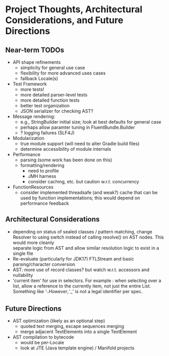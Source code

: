 # Project Thoughts, Architectural Considerations, and Future Directions

Near-term TODOs
----------------
- API shape refinements
    - simplicity for general use case
    - flexibility for more advanced uses cases
    - fallback Locale(s)
- Test Framework
    - more tests!
    - more detailed parser-level tests
    - more detailed function tests
    - better test organization
    - JSON serializer for checking AST?
- Message rendering:
    - e.g., StringBuilder initial size; look at best defaults for general case
    - perhaps allow paramter tuning in FluentBundle.Builder 
    - ? logging failures (SLF4J)
- Modularization
    - true module support (will need to alter Gradle build files)
    - determine accessibility of module internals
- Performance
    - parsing (some work has been done on this)
    - formatting/rendering
        - need to profile
        - JMH harness
        - consider caching, etc. but caution w.r.t. concurrency
- FunctionResources
    - consider implemented threadsafe (and weak?) cache that
        can be used by function implementations; this would depend on
        performance feedback
      

Architectural Considerations
----------------------------
- depending on status of sealed classes / pattern matching, change Resolver to 
  using switch instead of calling resolve() on AST nodes. This would more cleanly  
  separate logic from AST and allow similar resolution logic to exist in a single
  file
- Re-evaluate (particularly for JDK17) FTLStream and basic parsing/character conversion
- AST: more use of record classes? but watch w.r.t. accessors and nullability
- 'current item' for use in selectors. For example : when selecting over a list, allow 
  a reference to the currently item, not just the entire List. Something like '$_'. 
  However, '$_' is not a legal identifier per spec.  

Future Directions
-----------------
- AST optimization (likely as an optional step)
    - quoted text merging, escape sequences merging
    - merge adjacent TextElements into a single TextElement
- AST compilation to bytecode
    - would be per-Locale
    - look at JTE (Java template engine) / Manifold projects
